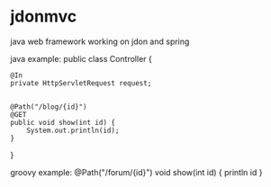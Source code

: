 jdonmvc
=======

java web framework working on jdon and spring


java example:
public class Controller {

    @In
    private HttpServletRequest request;


    @Path("/blog/{id}")
    @GET
    public void show(int id) {
        System.out.println(id);
    }
}

groovy example:
@Path("/forum/{id}")
void show(int id) {
    println id
}
